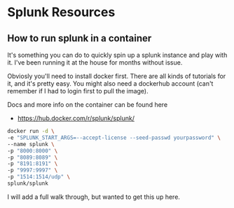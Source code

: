 # Splunk Resources

## How to run splunk in a container
It's something you can do to quickly spin up a splunk instance and play with it. I've been running it at the house for months without issue.

Obviosly you'll need to install docker first. There are all kinds of tutorials for it, and it's pretty easy.
You might also need a dockerhub account (can't remember if I had to login first to pull the image).

Docs and more info on the container can be found here
* https://hub.docker.com/r/splunk/splunk/

```bash
docker run -d \
-e "SPLUNK_START_ARGS=--accept-license --seed-passwd yourpassword" \
--name splunk \
-p "8000:8000" \
-p "8089:8089" \
-p "8191:8191" \
-p "9997:9997" \
-p "1514:1514/udp" \
splunk/splunk
```
I will add a full walk through, but wanted to get this up here.


